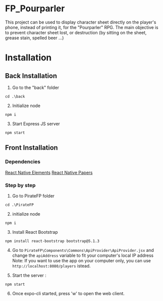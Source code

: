 # FP_Pourparler

This project can be used to display character sheet directly on the player's phone, instead of printing it, for the "Pourparler" RPG.
The main objective is to prevent character sheet lost, or destruction (by sitting on the sheet, grease stain, spelled beer ...)

# Installation

## Back Installation

1. Go to the "back" folder

```shell
cd .\back
```

2. Initialize node

```shell
npm i
```


3. Start Express JS server

```shell
npm start
```

## Front Installation

### Dependencies

[React Native Elements](https://reactnativeelements.com/)
[React Native Papers](https://callstack.github.io/react-native-paper/index.html)

### Step by step

1. Go to PirateFP folder

```shell
cd .\PirateFP
```

2. initialize node

```shell
npm i
```

3. Install React Bootstrap

```shell
npm install react-bootstrap bootstrap@5.1.3
```
4. Go to `PirateFP\Components\Commons\ApiProvider\ApiProvider.jsx` and change the `apiAddress` variable to fit your computer's local IP address
Note: If you want to use the app on your computer only, you can use `http://localhost:8080/players` istead. 

5. Start the server :

```shell
npm start
```

6. Once expo-cli started, press 'w' to open the web client. 

